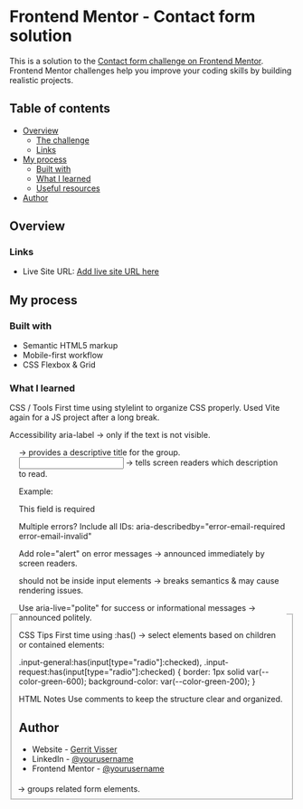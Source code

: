 # Frontend Mentor - Contact form solution

This is a solution to the [Contact form challenge on Frontend Mentor](https://www.frontendmentor.io/challenges/contact-form--G-hYlqKJj). Frontend Mentor challenges help you improve your coding skills by building realistic projects.

## Table of contents

- [Overview](#overview)
  - [The challenge](#the-challenge)
  - [Links](#links)
- [My process](#my-process)
  - [Built with](#built-with)
  - [What I learned](#what-i-learned)
  - [Useful resources](#useful-resources)
- [Author](#author)

## Overview

### Links

- Live Site URL: [Add live site URL here](https://www.gerritvisser.nl/frontendmentor/challenges/29-contact-form)

## My process

### Built with

- Semantic HTML5 markup
- Mobile-first workflow
- CSS Flexbox & Grid

### What I learned

CSS / Tools
First time using stylelint to organize CSS properly.
Used Vite again for a JS project after a long break.

Accessibility
aria-label → only if the text is not visible.

<fieldset> → groups related form elements.
<legend> → provides a descriptive title for the group.
<input aria-describedby="..."> → tells screen readers which description to read.

Example:

<p id="error-firstname" class="required" role="alert">This field is required</p>

Multiple errors? Include all IDs:
aria-describedby="error-email-required error-email-invalid"

Add role="alert" on error messages → announced immediately by screen readers.

<p> should not be inside input elements → breaks semantics & may cause rendering issues.

Use aria-live="polite" for success or informational messages → announced politely.

CSS Tips
First time using :has() → select elements based on children or contained elements:

.input-general:has(input[type="radio"]:checked),
.input-request:has(input[type="radio"]:checked) {
border: 1px solid var(--color-green-600);
background-color: var(--color-green-200);
}

HTML Notes
Use comments to keep the structure clear and organized.

## Author

- Website - [Gerrit Visser](https://www.gerritvisser.nl)
- LinkedIn - [@yourusername](https://www.linkedin.com/in/gerritvissernl/)
- Frontend Mentor - [@yourusername](https://www.frontendmentor.io/profile/gerritvisserNL)
